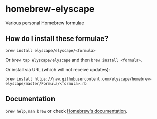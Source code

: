 # homebrew-elyscape
Various personal Homebrew formulae

## How do I install these formulae?
`brew install elyscape/elyscape/<formula>`

Or `brew tap elyscape/elyscape` and then `brew install <formula>`.

Or install via URL (which will not receive updates):

```
brew install https://raw.githubusercontent.com/elyscape/homebrew-elyscape/master/Formula/<formula>.rb
```

## Documentation
`brew help`, `man brew` or check [Homebrew's documentation](https://docs.brew.sh).
